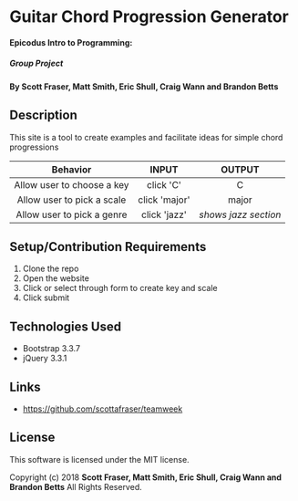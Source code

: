 # Guitar Chord Progression Generator

#### Epicodus Intro to Programming:
##### Group Project

#### By Scott Fraser, Matt Smith, Eric Shull, Craig Wann and Brandon Betts

## Description

This site is a tool to create examples and facilitate ideas for simple chord progressions

| Behavior	| INPUT	| OUTPUT |
| :----------:| :-----: | :-------:|
|Allow user to choose a key | click 'C'| C |   
|Allow user to pick a scale | click 'major' | major |
|Allow user to pick a genre | click 'jazz' | *shows jazz section* |

## Setup/Contribution Requirements

1. Clone the repo
1. Open the website
1. Click or select through form to create key and scale
1. Click submit


## Technologies Used

* Bootstrap 3.3.7
* jQuery 3.3.1

## Links

* https://github.com/scottafraser/teamweek

## License

This software is licensed under the MIT license.

Copyright (c) 2018 **Scott Fraser, Matt Smith, Eric Shull, Craig Wann and Brandon Betts** All Rights Reserved.
